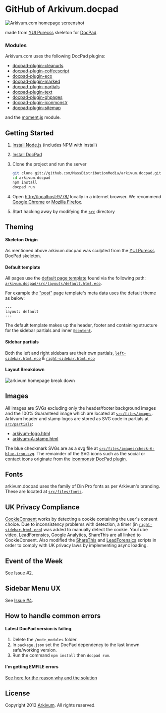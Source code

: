 # GitHub of Arkivum.docpad
![Arkivum.com homepage screenshot](https://googledrive.com/host/0B9LVk4xbDIJTbV8xNUIwVkZHOXM/Screenshot%20%281%29.png "Arkivum.com homepage screenshot")

made from [YUI Purecss](http://purecss.io/) skeleton for [DocPad](https://github.com/bevry/docpad).

### Modules

Arkivum.com uses the following DocPad plugins:
- [docpad-plugin-cleanurls](https://github.com/docpad/docpad-plugin-cleanurls)
- [docpad-plugin-coffeescript](https://github.com/docpad/docpad-plugin-coffeescript)
- [docpad-plugin-eco](https://github.com/docpad/docpad-plugin-eco)
- [docpad-plugin-marked](https://github.com/docpad/docpad-plugin-marked)
- [docpad-plugin-partials](https://github.com/docpad/docpad-plugin-partials)
- [docpad-plugin-text](https://github.com/docpad/docpad-plugin-text)
- [docpad-plugin-ghpages](https://github.com/docpad/docpad-plugin-ghpages)
- [docpad-plugin-iconmonstr](https://github.com/mikeumus/docpad-plugin-iconmonstr)
- [docpad-plugin-sitemap](https://github.com/docpad/docpad-plugin-sitemap)

and the [moment.js](https://github.com/moment/moment) module.

## Getting Started

1. [Install Node.js](http://nodejs.org/download/) (includes NPM with install)

1. [Install DocPad](https://github.com/bevry/docpad)

1. Clone the project and run the server

	``` bash
	git clone git://github.com/MassDistributionMedia/arkivum.docpad.git
	cd arkivum.docpad
	npm install
	docpad run
	```

1. Open [http://localhost:9778/](http://localhost:9778/) locally in a internet browser. We recommend [Google Chrome](https://www.google.com/intl/en/chrome/browser/) or [Mozilla Firefox](http://www.mozilla.org/en-US/firefox/new/?f=26&utm_expid=71153379-28.ZuzIY8GHTdmX0QtrDFcQLQ.1&utm_referrer=https%3A%2F%2Fwww.google.com%2F). 

1. Start hacking away by modifying the [`src`](https://github.com/MassDistributionMedia/arkivum.docpad/tree/master/src) directory

## Theming

#### Skeleton Origin

As mentioned above arkivum.docpad was sculpted from the [YUI Purecss](http://purecss.io/) DocPad skeleton. 

#### Default template

All pages use the [default page template](https://github.com/MassDistributionMedia/arkivum.docpad/blob/master/src/layouts/default.html.eco) found via the following path: [`arkivum.docpad/src/layouts/default.html.eco`](https://github.com/MassDistributionMedia/arkivum.docpad/blob/master/src/layouts/default.html.eco).

For example the ["post"](https://github.com/MassDistributionMedia/arkivum.docpad/blob/master/src/layouts/post.html.eco) page template's meta data uses the default theme as below:
```
---
layout: default
---
```
The default template makes up the header, footer and containing structure for the sidebar partials and inner [`@content`](https://github.com/MassDistributionMedia/arkivum.docpad/blob/master/src/layouts/default.html.eco#L98).

#### Sidebar partials

Both the left and right sidebars are their own partials, [`left-sidebar.html.eco`](https://github.com/MassDistributionMedia/arkivum.docpad/blob/master/src/partials/left-sidebar.html.eco) & [`right-sidebar.html.eco`](https://github.com/MassDistributionMedia/arkivum.docpad/blob/master/src/partials/right-sidebar.html.eco)

#### Layout Breakdown 
![arkivum homepage break down](https://googledrive.com/host/0B9LVk4xbDIJTbV8xNUIwVkZHOXM/Home%20%20%20Arkivum.png)

## Images

All images are SVGs excluding only the header/footer background images and the 100% Guaranteed image which are located at [`src/files/images`](https://github.com/MassDistributionMedia/arkivum.docpad/tree/master/src/files/images).
Arkivum header and stamp logos are stored as SVG code in partials at [`src/partials`](https://github.com/MassDistributionMedia/arkivum.docpad/tree/master/src/partials):
- [arkivum-logo.html](https://github.com/MassDistributionMedia/arkivum.docpad/blob/master/src/partials/arkivum-logo.html)
- [arkivum-A-stamp.html](https://github.com/MassDistributionMedia/arkivum.docpad/blob/master/src/partials/arkivum-A-stamp.html)

The blue checkmark SVGs are as a svg file at [`src/files/images/check-6-blue-icon.svg`](https://github.com/MassDistributionMedia/arkivum.docpad/blob/master/src/files/images/check-6-blue-icon.svg).
The remainder of the SVG icons such as the social or contact icons originate from the [iconmonstr DocPad plugin](https://github.com/mikeumus/docpad-plugin-iconmonstr). 

## Fonts

arkivum.docpad uses the family of Din Pro fonts as per Arkivum's branding. These are located at [`src/files/fonts`](https://github.com/MassDistributionMedia/arkivum.docpad/tree/master/src/files/fonts).

## UK Privacy Compliance
[CookieConsent](https://github.com/silktide/cookieconsent#cookie-consent) works by detecting a cookie containing the user's consent choice. Due to inconsistency problems with detection, a timer (in [`right-sidebar.html.eco`](https://github.com/MassDistributionMedia/arkivum.docpad/blob/master/src/partials/right-sidebar.html.eco)) was added to manually detect the cookie. YouTube video, LeadForensics, Google Analytics, ShareThis are all linked to CookieConsent. Also modified the [ShareThis](https://github.com/MassDistributionMedia/arkivum.docpad/blob/master/src/files/scripts/sharethis.buttons.js) and [LeadForensics](https://github.com/MassDistributionMedia/arkivum.docpad/blob/master/src/files/scripts/leadforensics.modified.js) scripts in order to comply with UK privacy laws by implementing async loading.

## Event of the Week
See [Issue #2](https://github.com/MassDistributionMedia/arkivum.docpad/issues/2).

## Sidebar Menu UX
See [Issue #4](https://github.com/MassDistributionMedia/arkivum.docpad/issues/4).


## How to handle common errors

#### Latest DocPad version is failing
1. Delete the `/node_modules` folder.
1. In `package.json` set the DocPad dependency to the last known safe/working version. 
1. Run the command `npm install` then `docpad run`.

#### I'm getting EMFILE errors

[See here for the reason why and the solution](http://docpad.org/docs/troubleshoot#i-m-getting-emfile-too-many-open-files)


## License
Copyright 2013 [Arkivum](http://arkivum.com/). All rights reserved.
